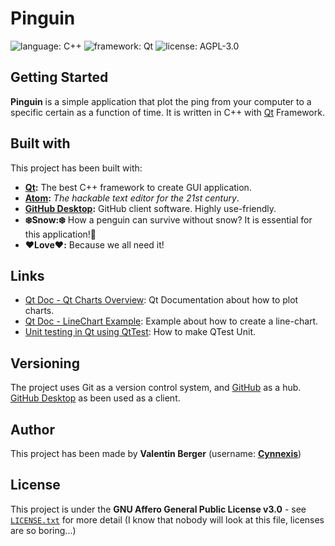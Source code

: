 # Pinguin #

![language: C++][badge-language] ![framework: Qt][badge-framework] ![license: AGPL-3.0][badge-license]

## Getting Started ##

**Pinguin** is a simple application that plot the ping from your computer to a specific certain as a function of time. It is written in C++ with [Qt](https://www.qt.io/) Framework.

## Built with ##
This project has been built with:

* **[Qt](https://www.qt.io/):** The best C++ framework to create GUI application.
* **[Atom](https://atom.io/):** *The hackable text editor for the 21st century*.
* **[GitHub Desktop](https://desktop.github.com/):** GitHub client software. Highly use-friendly.
* **❄️Snow:❄️** How a penguin can survive without snow? It is essential for this application!🐧
* **❤️Love❤️:** Because we all need it!

## Links ##
* [Qt Doc - Qt Charts Overview](https://doc.qt.io/qt-5.11/qtcharts-overview.html#line-and-spline-charts): Qt Documentation about how to plot charts.
* [Qt Doc - LineChart Example](https://doc.qt.io/qt-5.11/qtcharts-linechart-example.html): Example about how to create a line-chart.
* [Unit testing in Qt using QtTest](http://xilexio.org/?p=125): How to make QTest Unit.

## Versioning ##
The project uses Git as a version control system, and [GitHub](https://github.com/) as a hub. [GitHub Desktop](https://desktop.github.com/) as been used as a client.

## Author ##
This project has been made by **Valentin Berger** (username: **[Cynnexis](https://github.com/Cynnexis/)**)

## License ##
This project is under the **GNU Affero General Public License v3.0** - see [`LICENSE.txt`](https://github.com/Cynnexis/Pinguin/blob/master/LICENSE.txt) for more detail (I know that nobody will look at this file, licenses are so boring...)

[badge-language]: https://img.shields.io/badge/language-C++-purple.svg?longCache=true&style=flat
[badge-framework]: https://img.shields.io/badge/framework-Qt-green.svg?longCache=true&style=flat
[badge-license]: https://img.shields.io/badge/license-AGPL--3.0-yellow.svg?longCache=true&style=flat

